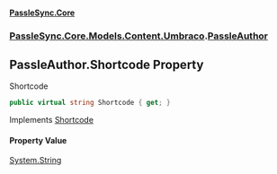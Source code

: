 #### [PassleSync.Core](index.md 'index')
### [PassleSync.Core.Models.Content.Umbraco](PassleSync.Core.Models.Content.Umbraco.md 'PassleSync.Core.Models.Content.Umbraco').[PassleAuthor](PassleSync.Core.Models.Content.Umbraco.PassleAuthor.md 'PassleSync.Core.Models.Content.Umbraco.PassleAuthor')

## PassleAuthor.Shortcode Property

Shortcode

```csharp
public virtual string Shortcode { get; }
```

Implements [Shortcode](https://docs.microsoft.com/en-us/dotnet/api/PassleSync.Core.API.Models.IBasicAuthorDetails.Shortcode 'PassleSync.Core.API.Models.IBasicAuthorDetails.Shortcode')

#### Property Value
[System.String](https://docs.microsoft.com/en-us/dotnet/api/System.String 'System.String')
